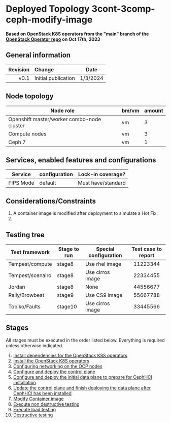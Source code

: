 # Deployed Topology 3cont-3comp-ceph-modify-image

**Based on OpenStack K8S operators from the "main" branch of the [OpenStack Operator repo](https://github.com/openstack-k8s-operators/openstack-operator/tree/78b3c876eaf9168f9d95b201997ebdc2da42fa02) on Oct 17th, 2023**

## General information

| Revision | Change                | Date             |
|--------: | :-------------------- | :--------------: |
| v0.1     | Initial publication   | 1/3/2024         |

## Node topology
| Node role                                     | bm/vm | amount |
| --------------------------------------------- | ----- | ------ |
| Openshift master/worker combo-node cluster    | vm    | 3      |
| Compute nodes                                 | vm    | 3      |
| Ceph 7                                        | vm    | 1      |


## Services, enabled features and configurations
| Service                                     | configuration                   | Lock-in coverage?  |
| ------------------------------------------- | ------------------------------- | ------------------ |
| FIPS Mode                                   | default                         | Must have/standard |

## Considerations/Constraints

1. A container image is modified after deployment to simulate a Hot Fix.
2. 

## Testing tree

| Test framework   | Stage to run | Special configuration | Test case to report |
| ---------------- | ------------ | --------------------- | :-----------------: |
| Tempest/compute  | stage8       | Use rhel image        | 11223344            |
| Tempest/scenairo | stage8       | Use cirros image      | 22334455            |
| Jordan           | stage8       | None                  | 44556677            |
| Rally/Browbeat   | stage9       | Use CS9 image         | 55667788            |
| Tobiko/Faults    | stage10      | Use cirros image      | 33445566            |

## Stages

All stages must be executed in the order listed below.  Everything is required unless otherwise indicated.

1. [Install dependencies for the OpenStack K8S operators](stage1)
2. [Install the OpenStack K8S operators](stage2)
3. [Configuring networking on the OCP nodes](stage3)
4. [Configure and deploy the control plane](stage4)
5. [Configure and deploy the initial data plane to prepare for CephHCI installation](stage5)
6. [Update the control plane and finish deploying the data plane after CephHCI has been installed](stage6)
7. [Modify Container image](stage7)
8. [Execute non destructive testing](stage8)
9. [Execute load testing](stage9)
10. [Destructive testing](stage10)
